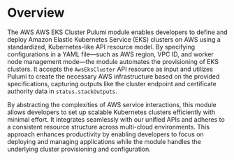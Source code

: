 # Overview

The AWS AWS EKS Cluster Pulumi module enables developers to define and deploy Amazon Elastic Kubernetes Service (EKS) clusters on AWS using a standardized, Kubernetes-like API resource model. By specifying configurations in a YAML file—such as AWS region, VPC ID, and worker node management mode—the module automates the provisioning of EKS clusters. It accepts the `AwsEksCluster` API resource as input and utilizes Pulumi to create the necessary AWS infrastructure based on the provided specifications, capturing outputs like the cluster endpoint and certificate authority data in `status.stackOutputs`.

By abstracting the complexities of AWS service interactions, this module allows developers to set up scalable Kubernetes clusters efficiently with minimal effort. It integrates seamlessly with our unified APIs and adheres to a consistent resource structure across multi-cloud environments. This approach enhances productivity by enabling developers to focus on deploying and managing applications while the module handles the underlying cluster provisioning and configuration.